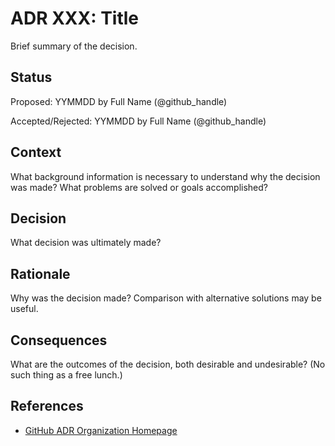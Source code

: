 # ADR XXX: Title

Brief summary of the decision.

## Status

Proposed: YYMMDD by Full Name (@github_handle)

Accepted/Rejected: YYMMDD by Full Name (@github_handle)

## Context

What background information is necessary to understand why the decision was made? What problems are solved or goals accomplished?

## Decision

What decision was ultimately made?

## Rationale

Why was the decision made? Comparison with alternative solutions may be useful.

## Consequences

What are the outcomes of the decision, both desirable and undesirable? (No such thing as a free lunch.)

## References

- [GitHub ADR Organization Homepage](https://adr.github.io/)
